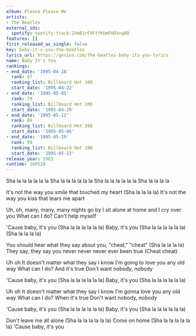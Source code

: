 ```yaml
---
album: Please Please Me
artists:
- The Beatles
external_ids:
  spotify: spotify:track:2VmB1rF9FtfKUmFHDVnq8Q
features: []
first_released_as_single: false
key: baby-it-s-you-the-beatles
lyrics_url: https://genius.com/The-beatles-baby-its-you-lyrics
name: Baby It's You
rankings:
- end_date: '1995-04-28'
  rank: 67
  ranking_list: Billboard Hot 100
  start_date: '1995-04-22'
- end_date: '1995-05-05'
  rank: 79
  ranking_list: Billboard Hot 100
  start_date: '1995-04-29'
- end_date: '1995-05-12'
  rank: 89
  ranking_list: Billboard Hot 100
  start_date: '1995-05-06'
- end_date: '1995-05-19'
  rank: 99
  ranking_list: Billboard Hot 100
  start_date: '1995-05-13'
release_year: 1963
runtime: 160520
---
```

Sha la la la la la la
Sha la la la la la la
Sha la la la la la la
Sha la la la la


It's not the way you smile that touched my heart
(Sha la la la la)
It's not the way you kiss that tears me apart


Uh, oh, many, many, many nights go by
I sit alone at home and I cry over you
What can I do?
Can't help myself

'Cause baby, it's you (Sha la la la la la la)
Baby, it's you (Sha la la la la la la)
(Sha la la la la)


You should hear what they say about you, "cheat," "cheat"
(Sha la la la la)
They say, they say you never never never ever been true
(Cheat cheat)


Uh oh
It doesn't matter what they say
I know I'm going to love you any old way
What can I do? And it's true
Don't want nobody, nobody

'Cause baby, it's you (Sha la la la la la la)
Baby, it's you (Sha la la la la la la)

Uh oh
It doesn't matter what they say
I know I'm gonna love you any old way
What can I do? When it's true
Don't want nobody, nobody

'Cause baby, it's you (Sha la la la la la la)
Baby, it's you (Sha la la la la la la)


Don't leave me all alone (Sha la la la la la la)
Come on home (Sha la la la la la la)
'Cause baby, it's you
